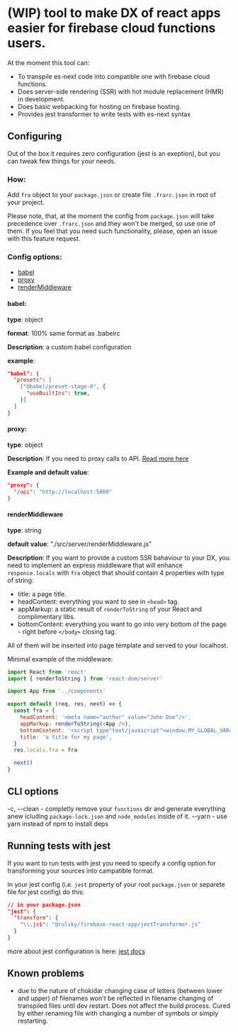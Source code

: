 # (WIP) tool to make DX of react apps easier for firebase cloud functions users.

At the moment this tool can:
- To transpile es-next code into compatible one with firebase cloud functions.
- Does server-side rendering (SSR) with hot module replacement (HMR) in development.
- Does basic webpacking for hosting on firebase hosting.
- Provides jest transformer to write tests with es-next syntax



## Configuring
Out of the box it requires zero configuration (jest is an exeption), but you can tweak few things for your needs.



### How:
Add `fra` object to your `package.json` or create file `.frarc.json` in root of your project.

Please note, that, at the moment the config from `package.json` will take precedence over `.frarc.json` and they won't be merged, so use one of them. If you feel that you need such functionality, please, open an issue with this feature request.



### Config options:

- [babel](#babel)
- [proxy](#proxy)
- [renderMiddleware](#renderMiddleware)

#### babel:
__type__: object

__format__: 100% same format as .babelrc

__Description__: a custom babel configuration

__example__:
````json
"babel": {
  "presets": [
    ["@babel/preset-stage-0", {
      "useBuiltIns": true,
    }]
  ]
}
````

#### proxy:
__type__: object

__Description__: If you need to proxy calls to API. [Read more here](https://webpack.js.org/configuration/dev-server/#devserver-proxy)

__Example and default value__:
````json
"proxy": {
  "/api": "http://localhost:5000"
}
````

#### renderMiddleware

__type__: string

__default value__: "./src/server/renderMiddleware.js"

__Description__: If you want to provide a custom SSR bahaviour to your DX, you need to implement an express middleware that will enhance `responce.locals` with `fra` object that should contain 4 properties with type of string:
  - title: a page title.
  - headContent: everything you want to see in `<head>` tag.
  - appMarkup: a static result of `renderToString` of your React and complimentary libs.
  - bottomContent: everything you want to go into very bottom of the page - right before `</body>` closing tag.
  
All of them will be inserted into page template and served to your localhost.

Minimal example of the middleware:
````javascript
import React from 'react'
import { renderToString } from 'react-dom/server'

import App from '../components'

export default (req, res, next) => {
  const fra = {
    headContent: '<meta name="author" value="John Doe"/>',
    appMarkup: renderToString(<App />),
    bottomContent: '<script type"text/javascript">window.MY_GLOBAL_VAR="anything"</script>',
    title: 'a title for my page',
  }
  res.locals.fra = fra

  next()
}
````



## CLI options

 -c, --clean - completly remove your `functions` dir and generate everything anew icluding `package-lock.json` and `node_modules` inside of it.
 --yarn - use yarn instead of npm to install deps



## Running tests with jest

If you want to run tests with jest you need to specify a config option for transforming your sources into campatible format.

In your jest config (i.e. `jest` property of your root `package.json` or separete file for jest config) do this:

````json
// in your package.json
"jest": {
  "transform": {
    "\\.js$": "@rulsky/firebase-react-app/jestTransformer.js"
  }
}
````

more about jest configuration is here: [jest docs](https://jestjs.io/docs/en/configuration.html)



## Known problems

- due to the nature of chokidar changing case of letters (between lower and upper) of filenames won't be reflected in filename changing of transpiled files until dev restart. Does not affect the build process. Cured by either renaming file with changing a number of symbols or simply restarting.